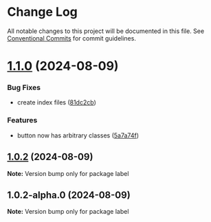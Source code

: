 # Change Log

All notable changes to this project will be documented in this file.
See [Conventional Commits](https://conventionalcommits.org) for commit guidelines.

# [1.1.0](https://github.com/ivarni/lerna-test/compare/label@1.0.2...label@1.1.0) (2024-08-09)

### Bug Fixes

* create index files ([81dc2cb](https://github.com/ivarni/lerna-test/commit/81dc2cb539235f82723d7ba97ac86e492b65d034))

### Features

* button now has arbitrary classes ([5a7a74f](https://github.com/ivarni/lerna-test/commit/5a7a74fac66361f2fffff52e8586028957f1614a))

## [1.0.2](https://github.com/ivarni/lerna-test/compare/label@1.0.2-alpha.0...label@1.0.2) (2024-08-09)

**Note:** Version bump only for package label

## 1.0.2-alpha.0 (2024-08-09)

**Note:** Version bump only for package label
